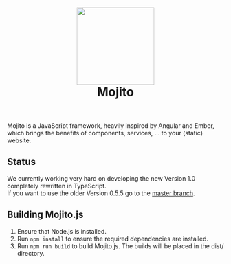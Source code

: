 
<h1 align="center">
  <a href="http://standardjs.com"><img src="https://avatars0.githubusercontent.com/u/20876637?v=3&s=260" width="180">  </a>
  <br>
  Mojito
  <br>
  <br>
</h1>
Mojito is a JavaScript framework, heavily inspired by Angular and Ember, which brings the benefits of components, services, ... to your (static) website.

## Status
We currently working very hard on developing the new Version 1.0 completely rewritten in TypeScript.    
If you want to use the older Version 0.5.5 go to the [master branch](https://github.com/thomaspink/mojito.js/tree/master).

## Building Mojito.js
1. Ensure that Node.js is installed.
2. Run `npm install` to ensure the required dependencies are installed.
3. Run `npm run build` to build Mojito.js. The builds will be placed in the dist/ directory.
